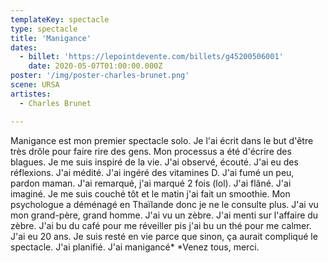 ```yaml
---
templateKey: spectacle
type: spectacle
title: 'Manigance'
dates: 
  - billet: 'https://lepointdevente.com/billets/g45200506001'
    date: 2020-05-07T01:00:00.000Z
poster: '/img/poster-charles-brunet.png'
scene: URSA
artistes:
  - Charles Brunet

---
```

Manigance est mon premier spectacle solo. Je l'ai écrit dans le but d'être très drôle pour faire rire des gens. Mon processus a été d'écrire des blagues. Je me suis inspiré de la vie. J'ai observé, écouté. J'ai eu des réflexions. J'ai médité. J'ai ingéré des vitamines D. J'ai fumé un peu, pardon maman. J'ai remarqué, j'ai marqué 2 fois (lol). J'ai flâné. J'ai imaginé. Je me suis couché tôt et le matin j'ai fait un smoothie. Mon psychologue a déménagé en Thaïlande donc je ne le consulte plus. J'ai vu mon grand-père, grand homme. J'ai vu un zèbre. J'ai menti sur l'affaire du zèbre. J'ai bu du café pour me réveiller pis j'ai bu un thé pour me calmer. J'ai eu 20 ans. Je suis resté en vie parce que sinon, ça aurait compliqué le spectacle. J'ai planifié. J'ai manigancé* *Venez tous, merci.
